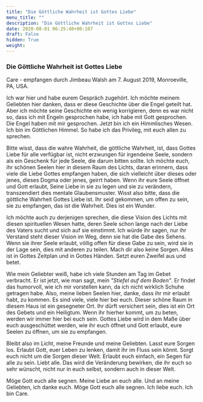 ```yaml
---
title: "Die Göttliche Wahrheit ist Gottes Liebe"
menu_title: ""
description: "Die Göttliche Wahrheit ist Gottes Liebe"
date: 2020-08-01 06:25:48+00:107
draft: False
hidden: True
weight:
---
```

### Die Göttliche Wahrheit ist Gottes Liebe

Care - empfangen durch Jimbeau Walsh am 7. August 2019, Monroeville, PA, USA.

Ich war hier und habe eurem Gespräch zugehört. Ich möchte meinem Geliebten hier danken, dass er diese Geschichte über die Engel geteilt hat. Aber ich möchte seine Geschichte ein wenig korrigieren, denn es war nicht so, dass ich mit Engeln gesprochen habe, ich habe mit Gott gesprochen. Die Engel haben mit mir gesprochen. Jetzt bin ich ein Himmlisches Wesen. Ich bin im Göttlichen Himmel. So habe ich das Privileg, mit euch allen zu sprechen.

Bitte wisst, dass die wahre Wahrheit, die göttliche Wahrheit, ist, dass Gottes Liebe für alle verfügbar ist, nicht erzwungen für irgendeine Seele, sondern als ein Geschenk für jede Seele, die darum bitten sollte. Ich möchte euch, ihr schönen Seelen hier in diesem Raum des Lichts, daran erinnern, dass viele die Liebe Gottes empfangen haben, die sich vielleicht über dieses oder jenes, dieses Dogma oder jenes, geirrt haben. Wenn ihr eure Seele öffnet und Gott erlaubt, Seine Liebe in sie zu legen und sie zu verändern, transzendiert dies mentale Glaubensmuster. Wisst also bitte, dass die göttliche Wahrheit Gottes Liebe ist. Ihr seid gekommen, um offen zu sein, sie zu empfangen, das ist die Wahrheit. Dies ist ein Wunder.

Ich möchte auch zu derjenigen sprechen, die diese Vision des Lichts mit diesen spirituellen Wesen hatte, deren Seele schon lange nach der Liebe des Vaters sucht und sich auf sie einstimmt. Ich würde ihr sagen, nur ihr Verstand steht dieser Vision im Weg, denn sie hat die Gabe des Sehens. Wenn sie ihrer Seele erlaubt, völlig offen für diese Gabe zu sein, wird sie in der Lage sein, dies mit anderen zu teilen. Mach dir also keine Sorgen. Alles ist in Gottes Zeitplan und in Gottes Händen. Setzt euren Zweifel aus und betet.

Wie mein Geliebter weiß, habe ich viele Stunden am Tag im Gebet verbracht. Er ist jetzt, wie man sagt, mein *"Stiefel auf dem Boden"*. Er findet das humorvoll, wie ich mir vorstellen kann, da ich nicht wirklich Schuhe getragen habe. Also, meine lieben Seelen hier, danke, dass ihr mir erlaubt habt, zu kommen. Es sind viele, viele hier bei euch. Dieser schöne Raum in diesem Haus ist ein gesegneter Ort. Ihr dürft versichert sein, dies ist ein Ort des Gebets und ein Heiligtum. Wenn ihr hierher kommt, um zu beten, werden wir immer hier bei euch sein. Gottes Liebe wird in dem Maße über euch ausgeschüttet werden, wie ihr euch öffnet und Gott erlaubt, eure Seelen zu öffnen, um sie zu empfangen.

Bleibt also im Licht, meine Freunde und meine Geliebten. Lasst eure Sorgen los. Erlaubt Gott, euer Leben zu lenken, damit ihr im Fluss sein könnt. Sorgt euch nicht um die Sorgen dieser Welt. Erlaubt euch einfach, ein Segen für alle zu sein. Liebt alle. Das wird die Veränderung bewirken, die ihr euch so sehr wünscht, nicht nur in euch selbst, sondern auch in dieser Welt.

Möge Gott euch alle segnen. Meine Liebe an euch alle. Und an meine Geliebten, ich danke euch. Möge Gott euch alle segnen. Ich liebe euch. Ich bin Care.
